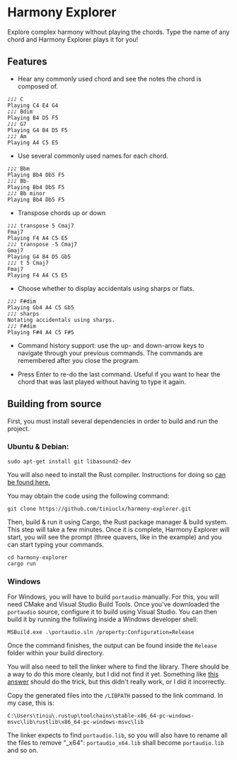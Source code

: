 # Harmony Explorer
Explore complex harmony without playing the chords. Type the name of any
chord and Harmony Explorer plays it for you!

## Features

- Hear any commonly used chord and see the notes the chord is composed of.
```
♪♪♪ C
Playing C4 E4 G4
♪♪♪ Bdim
Playing B4 D5 F5
♪♪♪ G7
Playing G4 B4 D5 F5
♪♪♪ Am
Playing A4 C5 E5
```

- Use several commonly used names for each chord.
```
♪♪♪ Bbm
Playing Bb4 Db5 F5
♪♪♪ Bb-
Playing Bb4 Db5 F5
♪♪♪ Bb minor
Playing Bb4 Db5 F5
```

- Transpose chords up or down
```
♪♪♪ transpose 5 Cmaj7
Fmaj7
Playing F4 A4 C5 E5
♪♪♪ transpose -5 Cmaj7
Gmaj7
Playing G4 B4 D5 Gb5
♪♪♪ t 5 Cmaj7
Fmaj7
Playing F4 A4 C5 E5
```

- Choose whether to display accidentals using sharps or flats.
```
♪♪♪ F#dim
Playing Gb4 A4 C5 Gb5
♪♪♪ sharps
Notating accidentals using sharps.
♪♪♪ F#dim
Playing F#4 A4 C5 F#5
```
- Command history support: use the up- and down-arrow keys to navigate
  through your previous commands. The commands are remembered after you close
  the program.

- Press Enter to re-do the last command. Useful if you want to hear the chord
  that was last played without having to type it again.

## Building from source

First, you must install several dependencies in order to build and run the
project.

### Ubuntu & Debian:
`sudo apt-get install git libasound2-dev`

You will also need to install the Rust compiler. Instructions for doing so
[can be found here.](https://www.rust-lang.org/tools/install)

You may obtain the code using the following command:
```
git clone https://github.com/tiniuclx/harmony-explorer.git
```

Then, build & run it using Cargo, the Rust package manager & build system.
This step will take a few minutes. Once it is complete, Harmony Explorer will
start, you will see the prompt (three quavers, like in the example) and you
can start typing your commands.

```
cd harmony-explorer
cargo run
```

### Windows

For Windows, you will have to build `portaudio` manually. For this, you will
need CMake and Visual Studio Build Tools. Once you've downloaded the
`portaudio` source, configure it to build using Visual Studio. You can then
build it by running the folliwing inside a Windows developer shell:

```MSBuild.exe .\portaudio.sln /property:Configuration=Release```

Once the command finishes, the output can be found inside the `Release`
folder within your build directory.

You will also need to tell the linker where to find the library. There should
be a way to do this more cleanly, but I did not find it yet. Something like
[this
answer](https://stackoverflow.com/questions/43826572/where-should-i-place-a-static-library-so-i-can-link-it-with-a-rust-program)
should do the trick, but this didn't really work, or I did it incorrectly.


Copy the generated files into the `/LIBPATH` passed to the link command. In my case,
this is:
```path
C:\Users\tiniu\.rustup\toolchains\stable-x86_64-pc-windows-msvc\lib\rustlib\x86_64-pc-windows-msvc\lib
```
The linker expects to find `portaudio.lib`, so you will also have to rename
all the files to remove "_x64": `portaudio_x64.lib` shall become `portaudio.lib` and so on. 